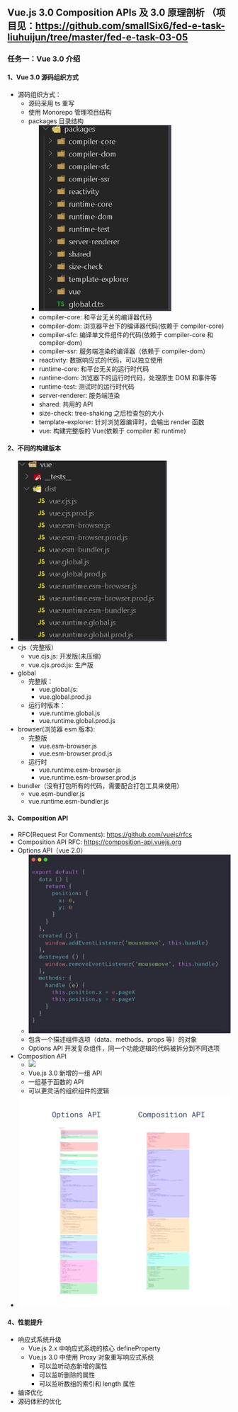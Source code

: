 ## Vue.js 3.0 Composition APIs 及 3.0 原理剖析 （项目见：<https://github.com/smallSix6/fed-e-task-liuhuijun/tree/master/fed-e-task-03-05>

### 任务一：Vue 3.0 介绍
#### 1、Vue 3.0 源码组织方式
+ 源码组织方式：
  + 源码采用 ts 重写
  + 使用 Monorepo 管理项目结构
  + packages 目录结构
    + ![](../images/vue3的packages目录结构.png)
    + compiler-core: 和平台无关的编译器代码
    + compiler-dom: 浏览器平台下的编译器代码(依赖于 compiler-core)
    + compiler-sfc: 编译单文件组件的代码(依赖于 compiler-core 和 compiler-dom)
    + compiler-ssr: 服务端渲染的编译器（依赖于 compiler-dom）
    + reactivity: 数据响应式的代码，可以独立使用
    + runtime-core: 和平台无关的运行时代码
    + runtime-dom: 浏览器下的运行时代码，处理原生 DOM 和事件等
    + runtime-test: 测试时的运行时代码
    + server-renderer: 服务端渲染
    + shared: 共用的 API
    + size-check: tree-shaking 之后检查包的大小
    + template-explorer: 针对浏览器编译时，会输出 render 函数
    + vue: 构建完整版的 Vue(依赖于 compiler 和 runtime)
#### 2、不同的构建版本
+ ![](../images/vue构建版本.png)
+ cjs（完整版）
  + vue.cjs.js: 开发版(未压缩)
  + vue.cjs.prod.js: 生产版
+ global
  + 完整版：
    + vue.global.js: 
    + vue.global.prod.js
  + 运行时版本：
    + vue.runtime.global.js
    + vue.runtime.global.prod.js
+ browser(浏览器 esm 版本):
  + 完整版
    + vue.esm-browser.js
    + vue.esm-browser.prod.js
  + 运行时
    + vue.runtime.esm-browser.js
    + vue.runtime.esm-browser.prod.js
+ bundler（没有打包所有的代码，需要配合打包工具来使用）
  + vue.esm-bundler.js
  + vue.runtime.esm-bundler.js
#### 3、Composition API 
+ RFC(Request For Comments): https://github.com/vuejs/rfcs
+ Composition API RFC: https://composition-api.vuejs.org
+ Options API（vue 2.0）
  + ![](../images/OptionsAPI.png)
  + 包含一个描述组件选项（data、methods、props 等）的对象
  + Options API 开发复杂组件，同一个功能逻辑的代码被拆分到不同选项
+ Composition API
  + ![](.../images/CompositionAPI.png)
  + Vue.js 3.0 新增的一组 API
  + 一组基于函数的 API
  + 可以更灵活的组织组件的逻辑
+ ![](../images/optionsVScomposition.png)
#### 4、性能提升
+ 响应式系统升级
  + Vue.js 2.x 中响应式系统的核心 defineProperty
  + Vue.js 3.0 中使用 Proxy 对象重写响应式系统
    + 可以监听动态新增的属性
    + 可以监听删除的属性
    + 可以监听数组的索引和 length 属性
+ 编译优化
+ 源码体积的优化


